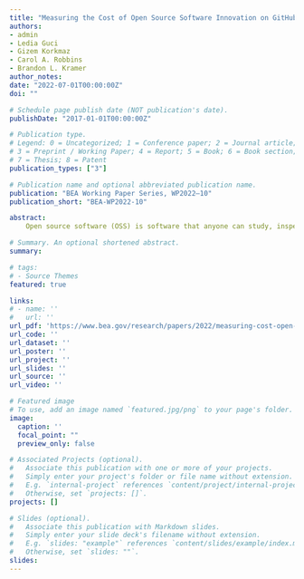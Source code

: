 ```yaml
---
title: "Measuring the Cost of Open Source Software Innovation on GitHub"
authors:
- admin
- Ledia Guci
- Gizem Korkmaz
- Carol A. Robbins
- Brandon L. Kramer
author_notes:
date: "2022-07-01T00:00:00Z"
doi: ""

# Schedule page publish date (NOT publication's date).
publishDate: "2017-01-01T00:00:00Z"

# Publication type.
# Legend: 0 = Uncategorized; 1 = Conference paper; 2 = Journal article;
# 3 = Preprint / Working Paper; 4 = Report; 5 = Book; 6 = Book section;
# 7 = Thesis; 8 = Patent
publication_types: ["3"]

# Publication name and optional abbreviated publication name.
publication: "BEA Working Paper Series, WP2022–10"
publication_short: "BEA-WP2022-10"

abstract:
    Open source software (OSS) is software that anyone can study, inspect, modify, and distribute freely under very limited restrictions, generally attribution. While OSS is vital to virtually all aspects of modern society, there is no standard methodology to satisfactorily measure the scope and impact of these intangible assets. Today, GitHub is the world’s largest forge with over 80 million users and 118 million public repositories. This study presents a framework based on GitHub’s administrative data to discover, profle, and measure the development of OSS. The data include over 7.75 million original, nondeprecated repositories with a machine detectable OSI-approved license. For each repository, we collect metadata such as commits, license, and information about contributors. Adopting a cost estimation model from software engineering and national accounting methods for measurement of software, we develop a methodology to generate estimates of investment in OSS that are consistent with measures of software investment in the U.S. national accounts. Our current estimates show that the U.S. investment in OSS in 2019 was $36.2 billion.

# Summary. An optional shortened abstract.
summary: 

# tags:
# - Source Themes
featured: true

links:
# - name: ''
#   url: ''
url_pdf: 'https://www.bea.gov/research/papers/2022/measuring-cost-open-source-software-innovation-github'
url_code: ''
url_dataset: ''
url_poster: ''
url_project: ''
url_slides: ''
url_source: ''
url_video: ''

# Featured image
# To use, add an image named `featured.jpg/png` to your page's folder. 
image:
  caption: ''
  focal_point: ""
  preview_only: false

# Associated Projects (optional).
#   Associate this publication with one or more of your projects.
#   Simply enter your project's folder or file name without extension.
#   E.g. `internal-project` references `content/project/internal-project/index.md`.
#   Otherwise, set `projects: []`.
projects: []

# Slides (optional).
#   Associate this publication with Markdown slides.
#   Simply enter your slide deck's filename without extension.
#   E.g. `slides: "example"` references `content/slides/example/index.md`.
#   Otherwise, set `slides: ""`.
slides:
---
```

